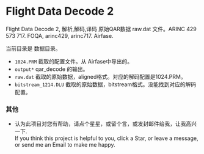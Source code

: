 # Flight Data Decode 2   

Flight Data Decode 2, 解析,解码,译码 原始QAR数据 raw.dat 文件。ARINC 429 573 717. FOQA, arinc429, arinc717. Airfase.  

当前目录是 数据目录。  
* `1024.PRM` 截取的配置文件。从 Airfase中导出的。  
* `output*`  qar_decode 的输出。  
* `raw.dat`  截取的原始数据，aligned格式。对应的解码配置是1024.PRM。   
* `bitstream_1214.DLU`  截取的原始数据，bitstream格式。没能找到对应的解码配置。   

### 其他  
* 认为此项目对您有帮助，请点个星星，或留个言，或发封邮件给我，让我高兴一下.   
  If you think this project is helpful to you, click a Star, or leave a message, or send me an Email to make me happy.    


